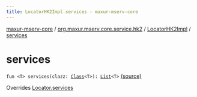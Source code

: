 ```yaml
---
title: LocatorHK2Impl.services - maxur-mserv-core
---
```


[maxur-mserv-core](../../index.html) / [org.maxur.mserv.core.service.hk2](../index.html) / [LocatorHK2Impl](index.html) / [services](.)

# services

`fun <T> services(clazz: `[`Class`](http://docs.oracle.com/javase/8/docs/api/java/lang/Class.html)`<T>): `[`List`](https://kotlinlang.org/api/latest/jvm/stdlib/kotlin.collections/-list/index.html)`<T>` [(source)](https://github.com/myunusov/maxur-mserv/tree/master/maxur-mserv-core/src/main/kotlin/org/maxur/mserv/core/service/hk2/LocatorHK2Impl.kt#L29)

Overrides [Locator.services](../../org.maxur.mserv.core/-locator/services.html)

